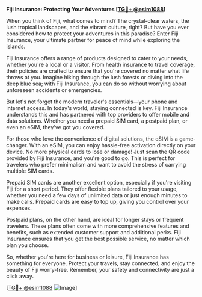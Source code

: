 **Fiji Insurance: Protecting Your Adventures [[TG💪+ @esim1088](https://t.me/s/esim1088)]**

When you think of Fiji, what comes to mind? The crystal-clear waters, the lush tropical landscapes, and the vibrant culture, right? But have you ever considered how to protect your adventures in this paradise? Enter Fiji Insurance, your ultimate partner for peace of mind while exploring the islands.

Fiji Insurance offers a range of products designed to cater to your needs, whether you're a local or a visitor. From health insurance to travel coverage, their policies are crafted to ensure that you're covered no matter what life throws at you. Imagine hiking through the lush forests or diving into the deep blue sea; with Fiji Insurance, you can do so without worrying about unforeseen accidents or emergencies.

But let's not forget the modern traveler's essentials—your phone and internet access. In today's world, staying connected is key. Fiji Insurance understands this and has partnered with top providers to offer mobile and data solutions. Whether you need a prepaid SIM card, a postpaid plan, or even an eSIM, they've got you covered. 

For those who love the convenience of digital solutions, the eSIM is a game-changer. With an eSIM, you can enjoy hassle-free activation directly on your device. No more physical cards to lose or damage! Just scan the QR code provided by Fiji Insurance, and you're good to go. This is perfect for travelers who prefer minimalism and want to avoid the stress of carrying multiple SIM cards.

Prepaid SIM cards are another excellent option, especially if you're visiting Fiji for a short period. They offer flexible plans tailored to your usage, whether you need a few days of unlimited data or just enough minutes to make calls. Prepaid cards are easy to top up, giving you control over your expenses.

Postpaid plans, on the other hand, are ideal for longer stays or frequent travelers. These plans often come with more comprehensive features and benefits, such as extended customer support and additional perks. Fiji Insurance ensures that you get the best possible service, no matter which plan you choose.

So, whether you're here for business or leisure, Fiji Insurance has something for everyone. Protect your travels, stay connected, and enjoy the beauty of Fiji worry-free. Remember, your safety and connectivity are just a click away.

[[TG💪+ @esim1088](https://t.me/s/esim1088) ![Image](https://i.postimg.cc/Y0z9fWf4/image.png)]